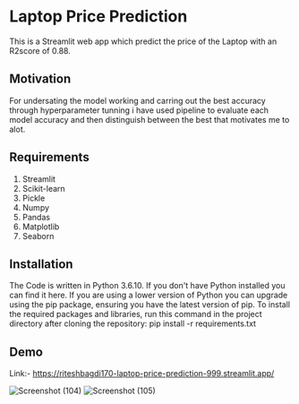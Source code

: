 # Laptop Price Prediction

This is a Streamlit web app which predict the price of the Laptop with an R2score of 0.88.

## Motivation

For undersating the model working and carring out the best accuracy through hyperparameter tunning i have used pipeline to evaluate each model accuracy and then distinguish between the best that motivates me to alot.

## Requirements

1. Streamlit
2. Scikit-learn
3. Pickle
4. Numpy
5. Pandas
6. Matplotlib
7. Seaborn

## Installation

The Code is written in Python 3.6.10. If you don't have Python installed you can find it here. If you are using a lower version of Python you can upgrade using the pip package, ensuring you have the latest version of pip. To install the required packages and libraries, run this command in the project directory after cloning the repository:
pip install -r requirements.txt

## Demo
Link:- https://riteshbagdi170-laptop-price-prediction-999.streamlit.app/

![Screenshot (104)](https://user-images.githubusercontent.com/40036155/210061397-5040f26d-0a92-4499-ad96-59b2a4960236.png)
![Screenshot (105)](https://user-images.githubusercontent.com/40036155/210061406-0baa097f-16f3-4ce4-8676-17548466abb8.png)
